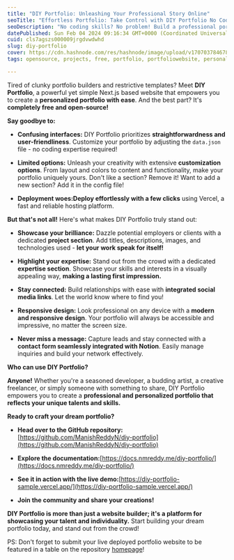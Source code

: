```yaml
---
title: "DIY Portfolio: Unleashing Your Professional Story Online"
seoTitle: "Effortless Portfolio: Take Control with DIY Portfolio No Coding Needed"
seoDescription: "No coding skills? No problem! Build a professional portfolio in minutes with DIY Portfolio's user-friendly interface."
datePublished: Sun Feb 04 2024 09:16:34 GMT+0000 (Coordinated Universal Time)
cuid: cls7agszs000009jrgdvwdwhd
slug: diy-portfolio
cover: https://cdn.hashnode.com/res/hashnode/image/upload/v1707037846784/9b614cb7-fb8f-4801-8e69-8c2ac346eebd.png
tags: opensource, projects, free, portfolio, portfoliowebsite, personalwebsite

---
```


Tired of clunky portfolio builders and restrictive templates? Meet **DIY Portfolio**, a powerful yet simple Next.js based website that empowers you to create a **personalized portfolio with ease**. And the best part? It's **completely free and open-source!**

**Say goodbye to:**

* **Confusing interfaces:** DIY Portfolio prioritizes **straightforwardness and user-friendliness**. Customize your portfolio by adjusting the `data.json` file - no coding expertise required!
    
* **Limited options:** Unleash your creativity with extensive **customization options**. From layout and colors to content and functionality, make your portfolio uniquely yours. Don't like a section? Remove it! Want to add a new section? Add it in the config file!
    
* **Deployment woes:Deploy effortlessly with a few clicks** using Vercel, a fast and reliable hosting platform.
    

**But that's not all!** Here's what makes DIY Portfolio truly stand out:

* **Showcase your brilliance:** Dazzle potential employers or clients with a dedicated **project section**. Add titles, descriptions, images, and technologies used - **let your work speak for itself!**
    
* **Highlight your expertise:** Stand out from the crowd with a dedicated **expertise section**. Showcase your skills and interests in a visually appealing way, **making a lasting first impression.**
    
* **Stay connected:** Build relationships with ease with **integrated social media links**. Let the world know where to find you!
    
* **Responsive design:** Look professional on any device with a **modern and responsive design**. Your portfolio will always be accessible and impressive, no matter the screen size.
    
* **Never miss a message:** Capture leads and stay connected with a **contact form seamlessly integrated with Notion**. Easily manage inquiries and build your network effectively.
    

**Who can use DIY Portfolio?**

**Anyone!** Whether you're a seasoned developer, a budding artist, a creative freelancer, or simply someone with something to share, DIY Portfolio empowers you to create a **professional and personalized portfolio that reflects your unique talents and skills.**

**Ready to craft your dream portfolio?**

* **Head over to the GitHub repository:**[https://github.com/ManishReddyN/diy-portfolio](https://github.com/ManishReddyN/diy-portfolio)
    
* **Explore the documentation:**[https://docs.nmreddy.me/diy-portfolio/](https://docs.nmreddy.me/diy-portfolio/)
    
* **See it in action with the live demo:**[https://diy-portfolio-sample.vercel.app/](https://diy-portfolio-sample.vercel.app/)
    
* **Join the community and share your creations!**
    

**DIY Portfolio is more than just a website builder; it's a platform for showcasing your talent and individuality.** Start building your dream portfolio today, and stand out from the crowd!

PS: Don't forget to submit your live deployed portfolio website to be featured in a table on the repository [homepage](https://github.com/ManishReddyN/diy-portfolio?tab=readme-ov-file#websites-created-with-diy-portfolio-)!